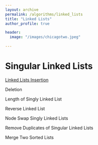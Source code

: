 ```yaml
---
layout: archive
permalink: /algorithms/linked_lists
title: "Linked Lists"
author_profile: true

header:
  image: "/images/chicagotwo.jpeg"
  
---
```


# Singular Linked Lists


[Linked Lists Insertion](https://devintheengineer.com/algorithms/linked_lists/linked_list_insertion)



Deletion

Length of Singly Linked List

Reverse Linked List

Node Swap Singly Linked Lists

Remove Duplicates of Singular Linked Lists

Merge Two Sorted Lists

